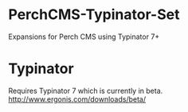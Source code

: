 # PerchCMS-Typinator-Set
Expansions for Perch CMS using Typinator 7+
# Typinator
Requires Typinator 7 which is currently in beta.
http://www.ergonis.com/downloads/beta/
